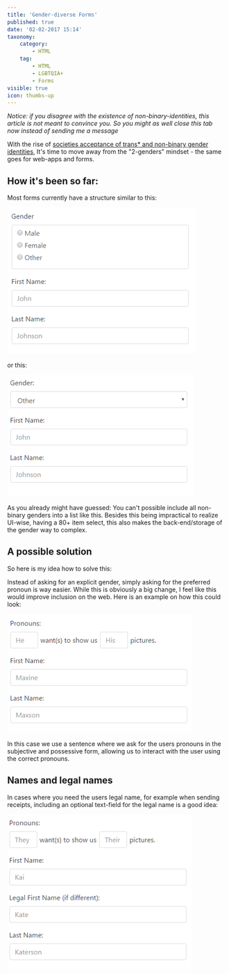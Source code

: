 ```yaml
---
title: 'Gender-diverse Forms'
published: true
date: '02-02-2017 15:14'
taxonomy:
    category:
        - HTML
    tag:
        - HTML
        - LGBTQIA+
        - Forms
visible: true
icon: thumbs-up
---
```


_Notice: if you disagree with the existence of non-binary-identities, this article is not meant to convince you. So you might as well close this tab now instead of sending me a message_

With the rise of [societies acceptance of trans* and non-binary gender identities](https://twitter.com/NatGeo/status/809800514791677952),
It's time to move away from the "2-genders" mindset - the same goes for web-apps and forms.

## How it's been so far:

Most forms currently have a structure similar to this:

![Old Gender Form](form_old_1.png)

or this:

![Old Gender Form with Radio buttons](form_old_2.png)

As you already might have guessed: You can't possible include all non-binary genders into a list like this.
Besides this being impractical to realize UI-wise, having a 80+ item select, this also makes the back-end/storage of the gender way to complex.

## A possible solution

So here is my idea how to solve this:

Instead of asking for an explicit gender, simply asking for the preferred pronoun is way easier.
While this is obviously a big change, I feel like this would improve inclusion on the web.
Here is an example on how this could look:

![Form with pronoun-sentence](form_new_1.png)

In this case we use a sentence where we ask for the users pronouns in the subjective and possessive form,
allowing us to interact with the user using the correct pronouns.

## Names and legal names

In cases where you need the users legal name, for example when sending receipts,
including an optional text-field for the legal name is a good idea:

![Form with pronoun-sentence and optional legal name](form_new_2.png)
